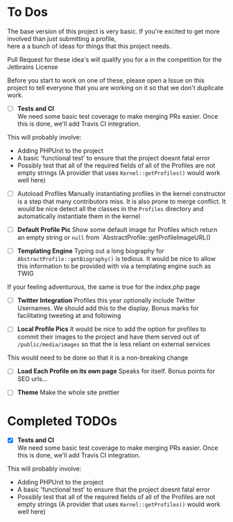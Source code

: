 # To Dos

The base version of this project is very basic. If you're excited to get more involved than just submitting a profile,  
here a a bunch of ideas for things that this project needs.

Pull Request for these idea's will qualify you for a in the competition for the Jetbrains License

Before you start to work on one of these, please open a Issue on this project to tell everyone that you are working on it
so that we don't duplicate work.

- [ ] **Tests and CI**  
We need some basic test coverage to make merging PRs easier. Once this is done, we'll add Travis CI integration.

This will probably involve:
 
 * Adding PHPUnit to the project
 * A basic 'functional test' to ensure that the project doesnt fatal error
 * Possibly test that all of the required fields of all of the Profiles are not empty strings (A provider that uses `Kernel::getProfiles()`
   would work well here)
   
- [ ] Autoload Profiles
Manually instantiating profiles in the kernel constructor is a step that many contributors miss. It is also prone to 
merge conflict. It would be nice detect all the classes in the `Profiles` directory and automatically instantiate them in
the kernel
   
- [ ] **Default Profile Pic**
Show some default image for Profiles which return an empty string or `null` from `AbstractProfile::getProfileImageURL()

- [ ] **Templating Engine** 
Typing out a long biography for `AbstractProfile::getBiography()` is tedious. It would be nice to allow this information to
be provided with via a templating engine such as TWIG

If your feeling adventurous, the same is true for the index.php page

- [ ] **Twitter Integration**
Profiles this year optionally include Twitter Usernames. We should add this to the display.
Bonus marks for facilitating tweeting at and following
   
- [ ] **Local Profile Pics**
It would be nice to add the option for profiles to commit their images to the project and have them served out of
`/public/media/images` so that the is less reliant on external services

This would need to be done so that it is a non-breaking change

- [ ] **Load Each Profile on its own page**
Speaks for itself. Bonus points for SEO urls...

- [ ] **Theme** 
Make the whole site prettier

# Completed TODOs

- [x] **Tests and CI**  
We need some basic test coverage to make merging PRs easier. Once this is done, we'll add Travis CI integration.

This will probably involve:
 
 * Adding PHPUnit to the project
 * A basic 'functional test' to ensure that the project doesnt fatal error
 * Possibly test that all of the required fields of all of the Profiles are not empty strings (A provider that uses `Kernel::getProfiles()`
   would work well here)